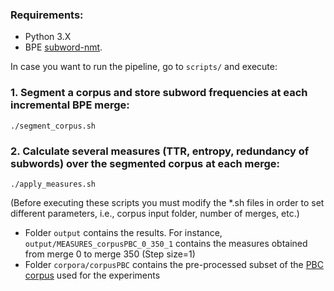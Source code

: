 ### Requirements:
* Python 3.X
* BPE  [subword-nmt](https://github.com/rsennrich/subword-nmt/).

In case you want to run the pipeline, go to `scripts/` and execute:

### 1. Segment a corpus and store subword frequencies at each incremental BPE merge:
`./segment_corpus.sh`

### 2. Calculate several measures (TTR, entropy, redundancy of subwords) over the segmented corpus at each merge:
`./apply_measures.sh`

(Before executing these scripts you must modify the *.sh files in order to set different parameters, i.e., corpus input folder, number of merges, etc.)

* Folder `output` contains the results. For instance, `output/MEASURES_corpusPBC_0_350_1` contains the measures obtained from merge 0 to merge 350 (Step size=1)
* Folder `corpora/corpusPBC` contains the pre-processed subset of the [PBC corpus](http://www.christianbentz.de/MLC2019/PBC49.zip) used for the experiments


